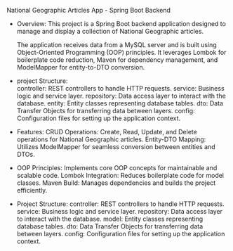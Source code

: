National Geographic Articles App - Spring Boot Backend

* Overview:
    This project is a Spring Boot backend application designed to manage
    and display a collection of National Geographic articles.
    
    The application receives data from a MySQL server and is built 
    using Object-Oriented Programming (OOP) principles.
    It leverages Lombok for boilerplate code reduction, 
    Maven for dependency management, and ModelMapper for entity-to-DTO conversion.
  
* project Structure:    
    controller: REST controllers to handle HTTP requests.
    service: Business logic and service layer.
    repository: Data access layer to interact with the database.
    entity: Entity classes representing database tables.
    dto: Data Transfer Objects for transferring data between layers.
    config: Configuration files for setting up the application context.

* Features:
    CRUD Operations: Create, Read, Update, and Delete operations
    for National Geographic articles.
    Entity-DTO Mapping: Utilizes ModelMapper for seamless conversion
    between entities and DTOs.
  
 * OOP Principles:
    Implements core OOP concepts for maintainable and scalable code.
    Lombok Integration: Reduces boilerplate code for model classes.
    Maven Build: Manages dependencies and builds the project efficiently.
  
* Project Structure:
    controller: REST controllers to handle HTTP requests.
    service: Business logic and service layer.
    repository: Data access layer to interact with the database.
    model: Entity classes representing database tables.
    dto: Data Transfer Objects for transferring data between layers.
    config: Configuration files for setting up the application context.

    
